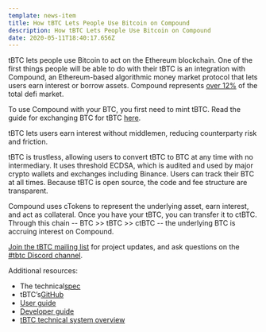 ```yaml
---
template: news-item
title: How tBTC Lets People Use Bitcoin on Compound
description: How tBTC Lets People Use Bitcoin on Compound
date: 2020-05-11T18:40:17.656Z
---
```

tBTC lets people use Bitcoin to act on the Ethereum blockchain. One of the first things people will be able to do with their tBTC is an integration with Compound, an Ethereum-based algorithmic money market protocol that lets users earn interest or borrow assets. Compound represents [over 12%](https://defipulse.com/) of the total defi market.

To use Compound with your BTC, you first need to mint tBTC. Read the guide for exchanging BTC for tBTC [here](https://tbtc.network/developers/how-to-use-the-tbtc-dapp/).

tBTC lets users earn interest without middlemen, reducing counterparty risk and friction.

tBTC is trustless, allowing users to convert tBTC to BTC at any time with no intermediary. It uses threshold ECDSA, which is audited and used by major crypto wallets and exchanges including Binance. Users can track their BTC at all times. Because tBTC is open source, the code and fee structure are transparent.

Compound uses cTokens to represent the underlying asset, earn interest, and act as collateral. Once you have your tBTC, you can transfer it to ctBTC. Through this chain -- BTC >> tBTC >> ctBTC -- the underlying BTC is accruing interest on Compound.

[Join the tBTC mailing list](https://tbtc.network/#mailing-list) for project updates, and ask questions on the [\#tbtc Discord channel](https://chat.tbtc.network).

Additional resources:

* The technical[spec](http://docs.keep.network/tbtc/index.pdf)
* tBTC’s[GitHub](https://github.com/keep-network/tbtc)
* [User guide](https://tbtc.network/developers/how-to-use-the-tbtc-dapp)
* [Developer guide](https://tbtc.network/developers/how-to-integrate-tbtc-into-your-defi-dapp)
* [tBTC technical system overview](https://tbtc.network/developers/tbtc-technical-system-overview)
